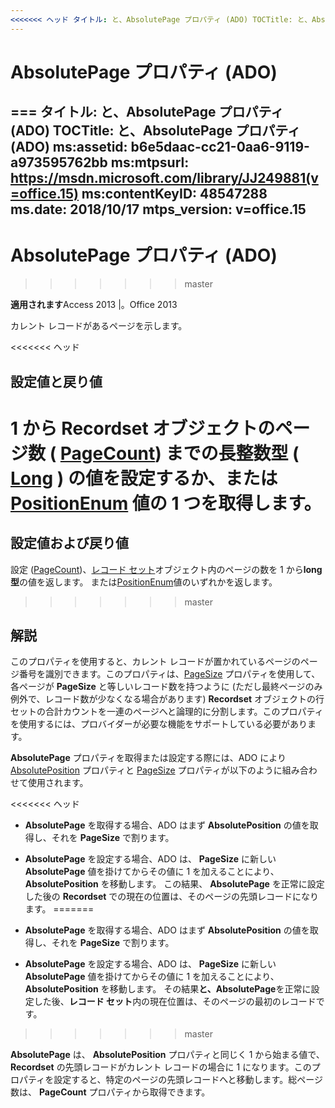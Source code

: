 ```yaml
---
<<<<<<< ヘッド タイトル: と、AbsolutePage プロパティ (ADO) TOCTitle: と、AbsolutePage プロパティ (ADO) ms:assetid: b6e5daac-cc21-0aa6-9119-a973595762bb ms:mtpsurl: https://msdn.microsoft.com/library/JJ249881(v=office.15) ms:contentKeyID: 48547288 ms.date: 2015/09/18 mtps_version: v =office.15
---
```


# <a name="absolutepage-property-ado"></a>AbsolutePage プロパティ (ADO)

=== タイトル: と、AbsolutePage プロパティ (ADO) TOCTitle: と、AbsolutePage プロパティ (ADO) ms:assetid: b6e5daac-cc21-0aa6-9119-a973595762bb ms:mtpsurl: https://msdn.microsoft.com/library/JJ249881(v=office.15) ms:contentKeyID: 48547288 ms.date: 2018/10/17 mtps_version: v=office.15
---

# <a name="absolutepage-property-ado"></a>AbsolutePage プロパティ (ADO)
>>>>>>> master

**適用されます**Access 2013 |。Office 2013

カレント レコードがあるページを示します。

<<<<<<< ヘッド
## <a name="settings-and-return-values"></a>設定値と戻り値

<a name="sets-or-returns-a-long-value-from-1-to-the-number-of-pages-in-the-recordsetrecordset-object-adomd-object--pagecountpagecount-property-adomd--or-returns-one-of-the-positionenumpositionenummd-values"></a>1 から **Recordset** オブジェクトのページ数 ( [PageCount](recordset-object-ado.md)) までの長整数型 ( [Long](pagecount-property-ado.md) ) の値を設定するか、または [PositionEnum](positionenum.md) 値の 1 つを取得します。
=======
## <a name="settings-and-return-values"></a>設定値および戻り値

設定 ([PageCount](pagecount-property-ado.md))、[レコード セット](recordset-object-ado.md)オブジェクト内のページの数を 1 から**long 型**の値を返します。 または[PositionEnum](positionenum.md)値のいずれかを返します。
>>>>>>> master

## <a name="remarks"></a>解説

このプロパティを使用すると、カレント レコードが置かれているページのページ番号を識別できます。このプロパティは、[PageSize](pagesize-property-ado.md) プロパティを使用して、各ページが **PageSize** と等しいレコード数を持つように (ただし最終ページのみ例外で、レコード数が少なくなる場合があります) **Recordset** オブジェクトの行セットの合計カウントを一連のページへと論理的に分割します。このプロパティを使用するには、プロバイダーが必要な機能をサポートしている必要があります。

**AbsolutePage** プロパティを取得または設定する際には、ADO により [AbsolutePosition](absoluteposition-property-ado.md) プロパティと [PageSize](pagesize-property-ado.md) プロパティが以下のように組み合わせて使用されます。

<<<<<<< ヘッド
  - **AbsolutePage** を取得する場合、ADO はまず **AbsolutePosition** の値を取得し、それを **PageSize** で割ります。

  - **AbsolutePage** を設定する場合、ADO は、 **PageSize** に新しい **AbsolutePage** 値を掛けてからその値に 1 を加えることにより、 **AbsolutePosition** を移動します。 この結果、 **AbsolutePage** を正常に設定した後の **Recordset** での現在の位置は、そのページの先頭レコードになります。
=======
- **AbsolutePage** を取得する場合、ADO はまず **AbsolutePosition** の値を取得し、それを **PageSize** で割ります。

- **AbsolutePage** を設定する場合、ADO は、 **PageSize** に新しい **AbsolutePage** 値を掛けてからその値に 1 を加えることにより、 **AbsolutePosition** を移動します。 その結果**と、AbsolutePage**を正常に設定した後、**レコード セット**内の現在位置は、そのページの最初のレコードです。
>>>>>>> master

**AbsolutePage** は、 **AbsolutePosition** プロパティと同じく 1 から始まる値で、 **Recordset** の先頭レコードがカレント レコードの場合に 1 になります。このプロパティを設定すると、特定のページの先頭レコードへと移動します。総ページ数は、 **PageCount** プロパティから取得できます。

